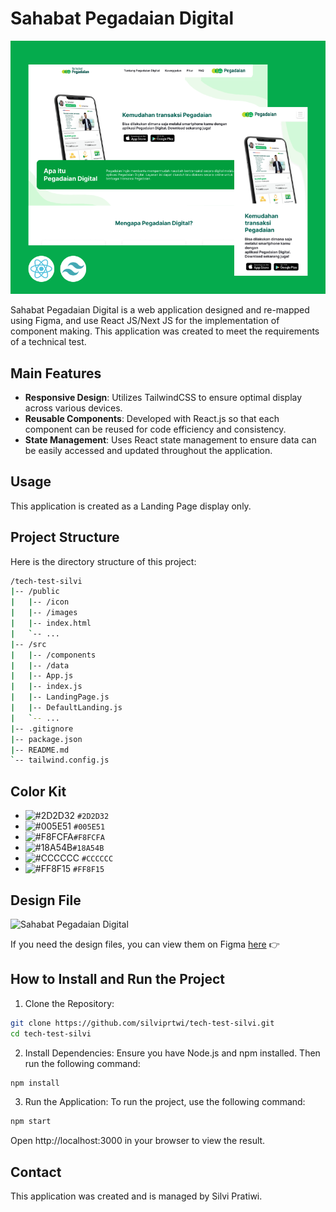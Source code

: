 # Sahabat Pegadaian Digital

![Sahabat Pegadaian Digital](/public/cover.png)

Sahabat Pegadaian Digital is a web application designed and re-mapped using Figma, and use React
JS/Next JS for the implementation of component making. This application was created to meet the requirements of a technical test.

## Main Features
- **Responsive Design**: Utilizes TailwindCSS to ensure optimal display across various devices.
- **Reusable Components**: Developed with React.js so that each component can be reused for code efficiency and consistency.
- **State Management**: Uses React state management to ensure data can be easily accessed and updated throughout the application.

## Usage
This application is created as a Landing Page display only.

## Project Structure
Here is the directory structure of this project:
```bash
/tech-test-silvi
|-- /public
|   |-- /icon
|   |-- /images
|   |-- index.html
|   `-- ...
|-- /src
|   |-- /components
|   |-- /data
|   |-- App.js
|   |-- index.js
|   |-- LandingPage.js
|   |-- DefaultLanding.js
|   `-- ...
|-- .gitignore
|-- package.json
|-- README.md
`-- tailwind.config.js
```

## Color Kit
- ![ #2D2D32 ](https://www.colorhexa.com/2D2D32.png) `#2D2D32`
- ![ #005E51 ](https://www.colorhexa.com/005E51.png) `#005E51`
- ![ #F8FCFA ](https://www.colorhexa.com/F8FCFA.png)`#F8FCFA` 
- ![ #18A54B ](https://www.colorhexa.com/18A54B.png)`#18A54B` 
- ![ #CCCCCC ](https://www.colorhexa.com/CCCCCC.png) `#CCCCCC` 
- ![ #FF8F15 ](https://www.colorhexa.com/FF8F15.png) `#FF8F15` 

## Design File

![Sahabat Pegadaian Digital](/public/figma.gif)

If you need the design files, you can view them on Figma [here](https://www.figma.com/design/6cL8yfHdr1623pjfa1ELlz/Pegadaian?node-id=11-3219&t=igbPCvUj6UAJmfyu-1) 👉️

## How to Install and Run the Project

1. Clone the Repository:
```bash
git clone https://github.com/silviprtwi/tech-test-silvi.git
cd tech-test-silvi
```

2. Install Dependencies:
Ensure you have Node.js and npm installed. Then run the following command:
```bash
npm install
```

3. Run the Application:
To run the project, use the following command:
```bash
npm start
```
Open http://localhost:3000 in your browser to view the result.

## Contact
This application was created and is managed by Silvi Pratiwi.
